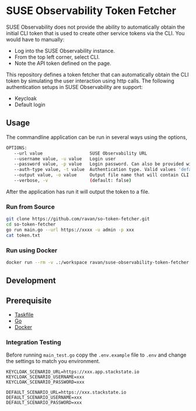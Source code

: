 # SUSE Observability Token Fetcher

SUSE Observability does not provide the ability to automatically obtain the initial CLI token that is used to create other
service tokens via the CLI. You would have to manually:

- Log into the SUSE Observability instance.
- From the top left corner, select CLI.
- Note the API token defined on the page.

This repository defines a token fetcher that can automatically obtain the CLI token by simulating the user interaction
using http calls.  The following authentication setups in SUSE Observability are support:

- Keycloak
- Default login

## Usage

The commandline application can be run in several ways using the options,

```bash
OPTIONS:
   --url value                  SUSE Observability URL
   --username value, -u value   Login user
   --password value, -p value   Login password. Can also be provided with env var 'SO_PASSWORD'
   --auth-type value, -t value  Authentication type. Valid values 'default', 'keycloak'
   --output value, -o value     Output file name that will contain CLI token (default: "token.txt")
   --verbose, -v                (default: false)
```

After the application has run it will output the token to a file.

### Run from Source

```bash
git clone https://github.com/ravan/so-token-fetcher.git
cd so-token-fetcher
go run main.go --url https://xxxx -u admin -p xxx
cat token.txt
```

### Run using Docker

```bash 
docker run --rm -v .:/workspace ravan/suse-observability-token-fetcher:latest /app/so-token-fetcher -o /workspace/token.txt --url https://xxxx -u admin -p xxx

```

## Development

## Prerequisite

- [Taskfile](https://taskfile.dev/installation/)
- [Go](https://go.dev/doc/install)
- [Docker](https://docs.docker.com/get-started/get-docker/)

### Integration Testing

Before running `main_test.go` copy the `.env.example` file to `.env` and change the settings to match you environment.

```
KEYCLOAK_SCENARIO_URL=https://xxx.app.stackstate.io
KEYCLOAK_SCENARIO_USERNAME=xxx
KEYCLOAK_SCENARIO_PASSWORD=xxx

DEFAULT_SCENARIO_URL=https://xxx.stackstate.io
DEFAULT_SCENARIO_USERNAME=xxx
DEFAULT_SCENARIO_PASSWORD=xxx
```

